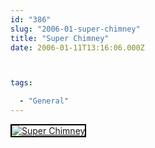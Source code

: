 ```yaml
---
id: "386"
slug: "2006-01-super-chimney"
title: "Super Chimney"
date: 2006-01-11T13:16:06.000Z



tags:

  - "General"
---
```

<div class="sqs-html-content">
  <div style="float: left; margin-right: 10px; margin-bottom: 10px;"> <a href="http://www.flickr.com/photos/mclazarus/85303859/" title="Super Chimney"><img src="http://static.flickr.com/42/85303859_88c75b989e_m.jpg" alt="Super Chimney" style="border: solid 2px #000000;" /></a>
</div>
<p><br clear="all" /></p>
</div>
